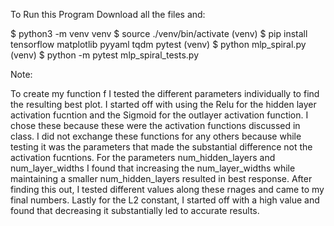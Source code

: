 To Run this Program Download all the files and:


$ python3 -m venv venv
$ source ./venv/bin/activate
(venv) $ pip install tensorflow matplotlib pyyaml tqdm pytest
(venv) $ python mlp_spiral.py  
(venv) $ python -m pytest mlp_spiral_tests.py




Note:

To create my function f I tested the different parameters individually to find the resulting best plot. 
I started off with using the Relu for the hidden layer activation fucntion and the Sigmoid for the outlayer
activation function. I chose these because these were the activation functions discussed in class. I did not exchange these functions for any others because while testing it was the parameters that made the substantial difference not the activation fucntions. For the parameters num_hidden_layers and num_layer_widths I found that increasing the num_layer_widths while maintaining a smaller num_hidden_layers
resulted in best response. After finding this out, I tested different values along these rnages and came to my final numbers. 
Lastly for the L2 constant, I started off with a high value and found that decreasing it substantially led to accurate results.